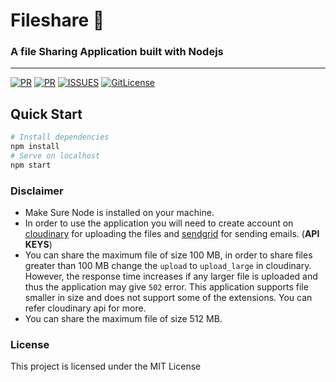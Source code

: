 # Fileshare 📁
### A file Sharing Application built with Nodejs
---
[![PR](https://img.shields.io/badge/PR-Welcome-blue.svg)](https://github.com/raghav4/file-transfer/pulls)
[![PR](https://img.shields.io/badge/code_style-prettier-ff69b4.svg)](https://github.com/raghav4/file-share)
[![ISSUES](https://img.shields.io/github/issues/raghav4/file-transfer)](https://github.com/raghav4/fileshare/issues)
[![GitLicense](https://gitlicense.com/badge/raghav4/file-transfer)](https://github.com/raghav4/file-transfer/blob/master/LICENSE)

## Quick Start
```bash
# Install dependencies
npm install
# Serve on localhost
npm start
```

### Disclaimer
- Make Sure Node is installed on your machine.
- In order to use the application you will need to create account on [cloudinary](http://cloudinary.com) for uploading the files and [sendgrid](https://sendgrid.com) for sending emails. (**API KEYS**)
- You can share the maximum file of size 100 MB, in order to share files greater than 100 MB change the `upload` to `upload_large` in cloudinary. However, the response time increases if any larger file is uploaded and thus the application may give `502` error. This application supports file smaller in size and does not support some of the extensions. You can refer cloudinary api for more. 
- You can share the maximum file of size 512 MB. 

### License

This project is licensed under the MIT License
